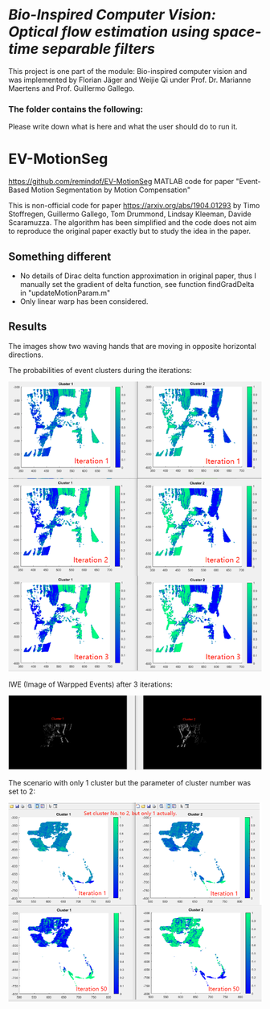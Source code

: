 # *Bio-Inspired Computer Vision:  Optical flow estimation using space-time separable filters*
This project is one part of the module: Bio-inspired computer vision and was implemented by Florian Jäger and Weijie Qi under Prof. Dr. Marianne Maertens and Prof. Guillermo Gallego.
  
### The folder contains the following:

Please write down what is here and what the user should do to run it.


# EV-MotionSeg
https://github.com/remindof/EV-MotionSeg
MATLAB code for paper "Event-Based Motion Segmentation by Motion Compensation"

This is non-official code for paper https://arxiv.org/abs/1904.01293 by Timo Stoffregen, Guillermo Gallego, Tom Drummond, Lindsay Kleeman, Davide Scaramuzza.
The algorithm has been simplified and the code does not aim to reproduce the original paper exactly but to study the idea in the paper.

## Something different
- No details of  Dirac delta function approximation in original paper, thus I manually set the gradient of delta function, see function findGradDelta in "updateMotionParam.m"
- Only linear warp has been considered.

## Results
The images show two waving hands that are moving in opposite horizontal directions.

The probabilities of event clusters during the iterations:

![image](https://github.com/remindof/EV-MotionSeg/blob/master/results/iter1-3_clusters.png)

IWE (Image of Warpped Events) after 3 iterations:

![image](https://github.com/remindof/EV-MotionSeg/blob/master/results/iter%3D3_IWE.png)

The scenario with only 1 cluster but the parameter of cluster number was set to 2:

![image](https://github.com/remindof/EV-MotionSeg/blob/master/results/cluster_no%3D2but_only_1.png)
